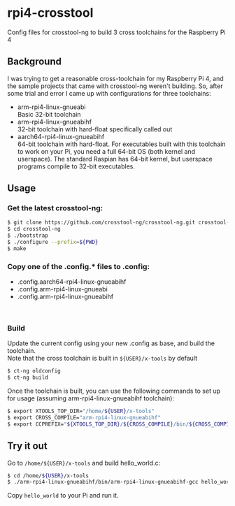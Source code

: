 # rpi4-crosstool
Config files for crosstool-ng to build 3 cross toolchains for the Raspberry Pi 4

## Background

I was trying to get a reasonable cross-toolchain for my Raspberry Pi 4, and the sample projects that
came with crosstool-ng weren't building. So, after some trial and error I came up with configurations
for three toolchains:  
* arm-rpi4-linux-gnueabi  
  Basic 32-bit toolchain
* arm-rpi4-linux-gnueabihf  
  32-bit toolchain with hard-float specifically called out
* aarch64-rpi4-linux-gnueabihf  
  64-bit toolchain with hard-float. For executables built with this toolchain to work on your Pi,
  you need a full 64-bit OS (both kernel and userspace). The standard Raspian has 64-bit kernel,
  but userspace programs compile to 32-bit executables.

## Usage

### Get the latest crosstool-ng:
```bash
$ git clone https://github.com/crosstool-ng/crosstool-ng.git crosstool-ng
$ cd crosstool-ng
$ ./bootstrap
$ ./configure --prefix=${PWD}
$ make
```

### Copy one of the .config.* files to .config:

* .config.aarch64-rpi4-linux-gnueabihf
* .config.arm-rpi4-linux-gnueabi
* .config.arm-rpi4-linux-gnueabihf

<br>

### Build
Update the current config using your new .config as base, and build the toolchain.  
Note that the cross toolchain is built in `${USER}/x-tools` by default

```bash
$ ct-ng oldconfig
$ ct-ng build
```

Once the toolchain is built, you can use the following commands to set up for usage (assuming arm-rpi4-linux-gnueabihf toolchain):
```bash
$ export XTOOLS_TOP_DIR="/home/${USER}/x-tools"
$ export CROSS_COMPILE="arm-rpi4-linux-gnueabihf"
$ export CCPREFIX="${XTOOLS_TOP_DIR}/${CROSS_COMPILE}/bin/${CROSS_COMPILE}-"
```

## Try it out
Go to `/home/${USER}/x-tools` and build hello_world.c:
```bash
$ cd /home/${USER}/x-tools
$ ./arm-rpi4-linux-gnueabihf/bin/arm-rpi4-linux-gnueabihf-gcc hello_world.c -o hello_world
```
Copy `hello_world` to your Pi and run it.

